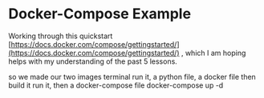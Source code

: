 # Docker-Compose Example

Working through this quickstart [https://docs.docker.com/compose/gettingstarted/](https://docs.docker.com/compose/gettingstarted/) , which I am hoping helps with my understanding of the past 5 lessons.



so we made our two images terminal run it, a python file, a docker file then build it run it, then a docker-compose file docker-compose up -d
